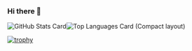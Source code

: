 ### Hi there 👋
![GitHub Stats Card](https://github-readme-stats-tau-mauve.vercel.app/api?username=waruru&count_private=true&show_icons=true&theme=dracula)![Top Languages Card (Compact layout)](https://github-readme-stats-tau-mauve.vercel.app/api/top-langs/?username=waruru&layout=compact&count_private=true)

[![trophy](https://github-profile-trophy-five.vercel.app/?username=waruru&theme=onedark&column=7)](https://github.com/ryo-ma/github-profile-trophy)

<!--
**waruru/waruru** is a ✨ _special_ ✨ repository because its `README.md` (this file) appears on your GitHub profile.

Here are some ideas to get you started:

- 🔭 I’m currently working on ...
- 🌱 I’m currently learning ...
- 👯 I’m looking to collaborate on ...
- 🤔 I’m looking for help with ...
- 💬 Ask me about ...
- 📫 How to reach me: ...
- 😄 Pronouns: ...
- ⚡ Fun fact: ...
-->

